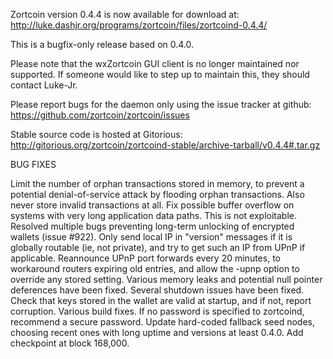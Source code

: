 Zortcoin version 0.4.4 is now available for download at:
http://luke.dashjr.org/programs/zortcoin/files/zortcoind-0.4.4/

This is a bugfix-only release based on 0.4.0.

Please note that the wxZortcoin GUI client is no longer maintained nor supported. If someone would like to step up to maintain this, they should contact Luke-Jr.

Please report bugs for the daemon only using the issue tracker at github:
https://github.com/zortcoin/zortcoin/issues

Stable source code is hosted at Gitorious:
http://gitorious.org/zortcoin/zortcoind-stable/archive-tarball/v0.4.4#.tar.gz

BUG FIXES

Limit the number of orphan transactions stored in memory, to prevent a potential denial-of-service attack by flooding orphan transactions. Also never store invalid transactions at all.
Fix possible buffer overflow on systems with very long application data paths. This is not exploitable.
Resolved multiple bugs preventing long-term unlocking of encrypted wallets (issue #922).
Only send local IP in "version" messages if it is globally routable (ie, not private), and try to get such an IP from UPnP if applicable.
Reannounce UPnP port forwards every 20 minutes, to workaround routers expiring old entries, and allow the -upnp option to override any stored setting.
Various memory leaks and potential null pointer deferences have been
fixed.
Several shutdown issues have been fixed.
Check that keys stored in the wallet are valid at startup, and if not,
report corruption.
Various build fixes.
If no password is specified to zortcoind, recommend a secure password.
Update hard-coded fallback seed nodes, choosing recent ones with long uptime and versions at least 0.4.0.
Add checkpoint at block 168,000.

